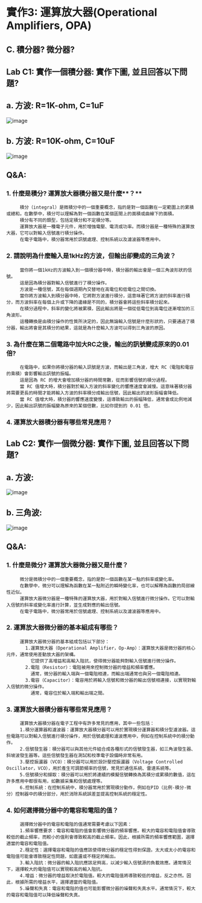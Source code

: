 # 實作3: 運算放大器(Operational Amplifiers, OPA)
## C. 積分器? 微分器?
## Lab C1: 實作一個積分器: 實作下圖, 並且回答以下問題?
## a. 方波: R=1K-ohm, C=1uF
![image](https://github.com/Jerry951230/EC2024/assets/162287588/385fde06-9302-4b58-b381-04d03c821a99)

## b. 方波: R=10K-ohm, C=10uF
![image](https://github.com/Jerry951230/EC2024/assets/162287588/3a123876-0a8d-472c-8c53-99ce7b3541ed)

## Q&A:

### **1. 什麼是**積分? **運算放大器**積分器又是什麼**？**
         積分（integral）是微積分中的一個重要概念，指的是對一個函數在一定範圍上的累積或總和。在數學中，積分可以理解為對一個函數在某個區間上的面積或曲線下的面積。
         積分有不同的類型，包括定積分和不定積分等。
         運算放大器是一種電子元件，用於增強電壓、電流或功率。而積分器是一種特殊的運算放大器，它可以對輸入信號進行積分操作。
         在電子電路中，積分器常用於訊號處理、控制系統以及濾波器等應用中。
         
### **2. 請說明為什麼輸入是1kHz的方波，但輸出卻變成的三角波？**
         當你將一個1kHz的方波輸入到一個積分器中時，積分器的輸出會是一個三角波形狀的信號。
         這是因為積分器對輸入信號進行了積分操作。
         方波是一種信號，其在每個週期內交替地在高電位和低電位之間切換。
         當你將方波輸入到積分器中時，它將對方波進行積分，這意味著它將方波的斜率進行積分，而方波斜率在每個上升或下降的邊緣是不同的，積分器會將這些斜率積分起來。
         在積分過程中，斜率的變化將被累積，因此輸出將是一個從低電位到高電位逐漸增加的三角波形。
         這種轉換是由積分操作的性質所決定的，因此無論輸入信號是什麼形狀的，只要通過了積分器，輸出將會是其積分的結果，這就是為什麼輸入方波可以得到三角波的原因。
         
### **3. 為什麼在第二個電路中加大RC之後，輸出的訊號變成原來的0.01倍?**
         在電路中，如果你將積分器的輸入訊號是方波，而輸出是三角波，增大 RC（電阻和電容的乘積）會影響輸出訊號的振幅。
         這是因為 RC 的增大會增加積分器的時間常數，從而影響信號的積分過程。
         當 RC 值增大時，積分器對於輸入方波的斜率變化的響應速度會減慢。這意味著積分器將需要更長的時間才能將輸入方波的斜率積分成輸出信號，因此輸出的波形振幅會降低。
         當 RC 值增大時，積分器的響應速度變慢，這導致輸出的振幅降低，通常會成比例地減少，因此輸出訊號的振幅變為原來的某個倍數，比如你提到的 0.01 倍。
         
### **4. 運算放大器**積分器**有哪些常見應用？**
## Lab C2: 實作一個微分器: 實作下圖, 並且回答以下問題?
## a. 方波:
![image](https://github.com/Jerry951230/EC2024/assets/162287588/2a81615c-6ceb-49b8-9fa1-77facdde3868)
## b. 三角波:
![image](https://github.com/Jerry951230/EC2024/assets/162287588/a464d92e-77eb-4d8d-bc8c-b0c5e72c5d3b)

## Q&A:

### **1. 什麼是微分? 運算放大器微分器又是什麼？**
         微分是微積分中的一個重要概念，指的是對一個函數在某一點的斜率或變化率。
         在數學中，微分可以理解為函數在某一點附近的瞬時變化率，也可以解釋為函數的局部線性近似。
         運算放大器微分器是一種特殊的運算放大器，用於對輸入信號進行微分操作。它可以對輸入信號的斜率或變化率進行計算，並生成對應的輸出信號。
         在電子電路中，微分器常用於信號處理、控制系統以及濾波器等應用中。
         
### **2. 運算放大器微分器的基本組成有哪些？**
         運算放大器微分器的基本組成包括以下部分：
           1.運算放大器（Operational Amplifier，Op-Amp）：運算放大器是微分器的核心元件，通常使用差動放大器的架構。
             它提供了高增益和高輸入阻抗，使得微分器能夠對輸入信號進行微分操作。
           2.電阻（Resistor）：電阻被用來控制微分器的增益和頻率響應。
             通常，微分器的輸入端與一個電阻相連，而輸出端通常也與另一個電阻相連。
           3.電容（Capacitor）：電容用於將輸入信號和微分器的輸出信號相連接，以實現對輸入信號的微分操作。
             通常，電容位於輸入端和輸出端之間。
### **3. 運算放大器**積分器**有哪些常見應用？**
         運算放大器積分器在電子工程中有許多常見的應用，其中一些包括：
         1.積分運算器和濾波器：運算放大器積分器可以用於實現積分運算器和積分型濾波器。這些電路可以對輸入信號進行積分操作，用於信號處理和濾波應用中，例如在控制系統中的積分動作。
         2.信號發生器：積分器可以與其他元件組合成各種形式的信號發生器，如三角波發生器、斜坡波發生器等。這些信號發生器在測試和校準電子設備時非常有用。
         3.壓控振盪器（VCO）：積分器可以用於設計壓控振盪器（Voltage Controlled Oscillator，VCO），用於產生可調節頻率的信號，常見於通信系統、雷達系統等。
         5.信號積分和擷取：積分器可以用於將連續的模擬信號轉換為其積分或累積的數值，這在許多應用中都很有用，如數據采集和信號處理等。
         6.控制系統：在控制系統中，積分器常用於實現積分動作，例如在PID（比例-積分-微分）控制器中的積分部分，用於消除系統誤差並提高控制系統的穩定性。
         
### 4. **如何選擇微分器中的電容和電阻的值？**
         選擇微分器中的電容和電阻的值通常需要考慮以下因素：
         1.頻率響應要求：電容和電阻的值會影響微分器的頻率響應。較大的電容和電阻值會導致較低的截止頻率，而較小的值則會導致較高的截止頻率。因此，根據所需的頻率響應範圍，選擇適當的電容和電阻值。
         2.穩定性：選擇電容和電阻的值應該使得微分器的穩定性得到保證。太大或太小的電容和電阻值可能會導致穩定性問題，如震盪或不穩定的輸出。
         3.輸入阻抗：微分器的輸入阻抗應該足夠高，以減少輸入信號源的負載效應。通常情況下，選擇較大的電阻值可以實現較高的輸入阻抗。
         4.增益：微分器的增益取決於電阻值。較大的電阻值將導致較低的增益，反之亦然。因此，根據所需的增益水平，選擇適當的電阻值。
         5.噪聲和失真：電容和電阻的值也可能影響微分器的噪聲和失真水平。通常情況下，較大的電容和電阻值可以降低噪聲和失真。









